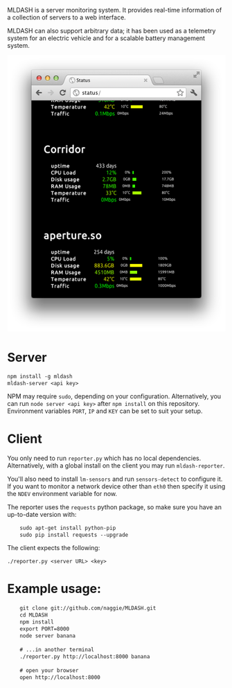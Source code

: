 MLDASH is a server monitoring system. It provides real-time information of a
collection of servers to a web interface.

MLDASH can also support arbitrary data; it has been used as a telemetry system
for an electric vehicle and for a scalable battery management system.

![MLDASH in action circa 2011](screenshot.png)

# Server

    npm install -g mldash
    mldash-server <api key>

NPM may require `sudo`, depending on your configuration. Alternatively, you can
run `node server <api key>` after `npm install` on this repository. Environment
variables `PORT`, `IP` and `KEY` can be set to suit your setup.


# Client

You only need to run `reporter.py` which has no local dependencies. Alternatively,
with a global install on the client you may run `mldash-reporter`.

You'll also need to install `lm-sensors` and run `sensors-detect` to configure
it. If you want to monitor a network device other than `eth0` then specify it
using the `NDEV` environment variable for now.

The reporter uses the `requests` python package, so make sure you have an
up-to-date version with:

```
	sudo apt-get install python-pip
	sudo pip install requests --upgrade
```

The client expects the following:

    ./reporter.py <server URL> <key>


# Example usage:

```
	git clone git://github.com/naggie/MLDASH.git
	cd MLDASH
	npm install
	export PORT=8000
	node server banana

	# ...in another terminal
	./reporter.py http://localhost:8000 banana

	# open your browser
	open http://localhost:8000

```

